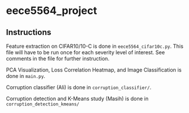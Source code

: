 # eece5564_project

## Instructions
Feature extraction on CIFAR10/10-C is done in `eece5564_cifar10c.py`. This file will have to be run once for each severity level of interest. See comments in the file for further instruction.

PCA Visualization, Loss Correlation Heatmap, and Image Classification is done in `main.py`.

Corruption classifier (Ali) is done in `corruption_classifier/`.

Corruption detection and K-Means study (Masih) is done in `corruption_detection_kmeans/`
